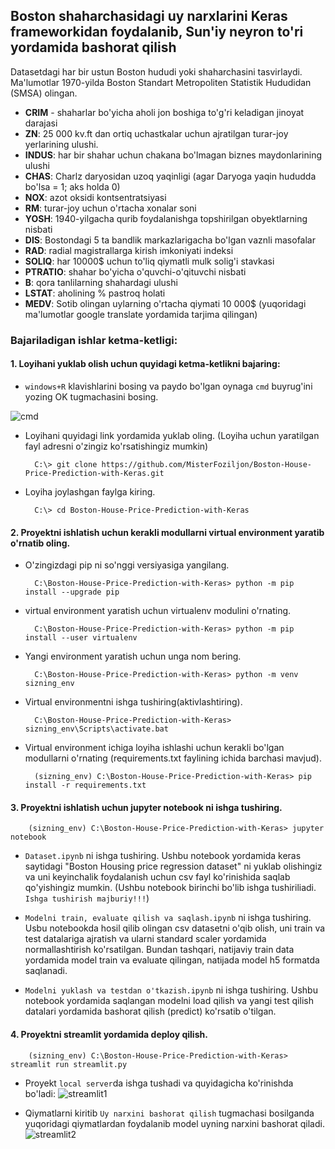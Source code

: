 ## Boston shaharchasidagi uy narxlarini Keras frameworkidan foydalanib, Sun'iy neyron to'ri yordamida bashorat qilish

Datasetdagi har bir ustun Boston hududi yoki shaharchasini tasvirlaydi.
Ma'lumotlar 1970-yilda Boston Standart Metropoliten Statistik Hududidan (SMSA) olingan.

* **CRIM** - shaharlar bo'yicha aholi jon boshiga to'g'ri keladigan jinoyat darajasi
* **ZN**: 25 000 kv.ft dan ortiq uchastkalar uchun ajratilgan turar-joy yerlarining ulushi.
* **INDUS**: har bir shahar uchun chakana bo'lmagan biznes maydonlarining ulushi
* **CHAS**: Charlz daryosidan uzoq yaqinligi (agar Daryoga yaqin hududda bo'lsa = 1; aks holda 0)
* **NOX**: azot oksidi kontsentratsiyasi
* **RM**: turar-joy uchun o'rtacha xonalar soni
* **YOSH**: 1940-yilgacha qurib foydalanishga topshirilgan obyektlarning nisbati
* **DIS**: Bostondagi 5 ta bandlik markazlarigacha bo'lgan vaznli masofalar
* **RAD**: radial magistrallarga kirish imkoniyati indeksi
* **SOLIQ**: har 10000$ uchun to'liq qiymatli mulk solig'i stavkasi
* **PTRATIO**: shahar bo'yicha o'quvchi-o'qituvchi nisbati
* **B**: qora tanlilarning shahardagi ulushi
* **LSTAT**: aholining % pastroq holati
* **MEDV**: Sotib olingan uylarning o'rtacha qiymati 10 000$
(yuqoridagi ma'lumotlar google translate yordamida tarjima qilingan)


### Bajariladigan ishlar ketma-ketligi:

#### 1. Loyihani yuklab olish uchun quyidagi ketma-ketlikni bajaring:
* `windows+R` klavishlarini bosing va paydo bo'lgan oynaga `cmd` buyrug'ini yozing OK tugmachasini bosing.

![cmd](https://github.com/MisterFoziljon/Keras-yordamida-Boston-shaharchasidagi-uy-joy-narxlarini-bashorat-qilish-modelini-ishlab-chiqish/blob/main/rasmlar/cmd.png)

* Loyihani quyidagi link yordamida yuklab oling. (Loyiha uchun yaratilgan fayl adresni o'zingiz ko'rsatishingiz mumkin)

        C:\> git clone https://github.com/MisterFoziljon/Boston-House-Price-Prediction-with-Keras.git

* Loyiha joylashgan faylga kiring.
         
        C:\> cd Boston-House-Price-Prediction-with-Keras

#### 2. Proyektni ishlatish uchun kerakli modullarni virtual environment yaratib o'rnatib oling.
* O'zingizdagi pip ni so'nggi versiyasiga yangilang.

        C:\Boston-House-Price-Prediction-with-Keras> python -m pip install --upgrade pip
        
* virtual environment yaratish uchun virtualenv modulini o'rnating.
        
        C:\Boston-House-Price-Prediction-with-Keras> python -m pip install --user virtualenv

* Yangi environment yaratish uchun unga nom bering.
        
        C:\Boston-House-Price-Prediction-with-Keras> python -m venv sizning_env
        
* Virtual environmentni ishga tushiring(aktivlashtiring).
        
        C:\Boston-House-Price-Prediction-with-Keras> sizning_env\Scripts\activate.bat
        
* Virtual environment ichiga loyiha ishlashi uchun kerakli bo'lgan modullarni o'rnating (requirements.txt faylining ichida barchasi mavjud).
        
        (sizning_env) C:\Boston-House-Price-Prediction-with-Keras> pip install -r requirements.txt

#### 3. Proyektni ishlatish uchun jupyter notebook ni ishga tushiring.

        (sizning_env) C:\Boston-House-Price-Prediction-with-Keras> jupyter notebook
        
  * ```Dataset.ipynb``` ni ishga tushiring. Ushbu notebook yordamida keras saytidagi "Boston Housing price regression dataset" ni yuklab olishingiz va uni keyinchalik foydalanish uchun csv fayl ko'rinishida saqlab qo'yishingiz mumkin. (Ushbu notebook birinchi bo'lib ishga tushiriliadi. ```Ishga tushirish majburiy!!!```)
  
  * ```Modelni train, evaluate qilish va saqlash.ipynb``` ni ishga tushiring. Usbu notebookda hosil qilib olingan csv datasetni o'qib olish, uni train va test datalariga ajratish va ularni standard scaler yordamida normallashtirish ko'rsatilgan. Bundan tashqari, natijaviy train data yordamida model train va evaluate qilingan, natijada model h5 formatda saqlanadi.
  
  * ```Modelni yuklash va testdan o'tkazish.ipynb``` ni ishga tushiring. Ushbu notebook yordamida saqlangan modelni load qilish va yangi test qilish datalari yordamida bashorat qilish (predict) ko'rsatib o'tilgan.

#### 4. Proyektni streamlit yordamida deploy qilish.

        (sizning_env) C:\Boston-House-Price-Prediction-with-Keras> streamlit run streamlit.py

  * Proyekt ```local server```da ishga tushadi va quyidagicha ko'rinishda bo'ladi:
![streamlit1](https://github.com/MisterFoziljon/Keras-yordamida-Boston-shaharchasidagi-uy-joy-narxlarini-bashorat-qilish-modelini-ishlab-chiqish/blob/main/rasmlar/streamlit1.png)
  
  * Qiymatlarni kiritib ```Uy narxini bashorat qilish``` tugmachasi bosilganda yuqoridagi qiymatlardan foydalanib model uyning narxini bashorat qiladi.
![streamlit2](https://github.com/MisterFoziljon/Keras-yordamida-Boston-shaharchasidagi-uy-joy-narxlarini-bashorat-qilish-modelini-ishlab-chiqish/blob/main/rasmlar/streamlit2.jpg)
